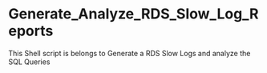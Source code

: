 # Generate_Analyze_RDS_Slow_Log_Reports
This Shell script is belongs to Generate a RDS Slow Logs and analyze the SQL Queries
